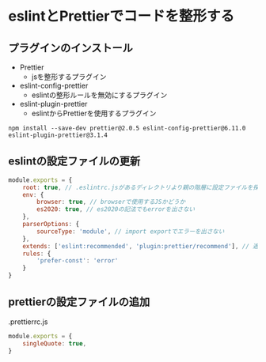 # eslintとPrettierでコードを整形する

## プラグインのインストール

- Prettier
  - jsを整形するプラグイン
- eslint-config-prettier
  - eslintの整形ルールを無効にするプラグイン
- eslint-plugin-prettier
  - eslintからPrettierを使用するプラグイン

```shell
npm install --save-dev prettier@2.0.5 eslint-config-prettier@6.11.0 eslint-plugin-prettier@3.1.4
```

## eslintの設定ファイルの更新

```js
module.exports = {
    root: true, // .eslintrc.jsがあるディレクトリより親の階層に設定ファイルを探しに行かないよう設定
    env: {
        browser: true, // browserで使用するJSかどうか
        es2020: true, // es2020の記法でもerrorを出さない
    },
    parserOptions: {
        sourceType: 'module', // import exportでエラーを出さない
    },
    extends: ['eslint:recommended', 'plugin:prettier/recommend'], // 適用するルール(まとまったルール), 'plugin:prettier/recommend'は最後に記述
    rules: {
        'prefer-const': 'error'
    }
}
```

## prettierの設定ファイルの追加

.prettierrc.js

```js
module.exports = {
    singleQuote: true,
}
```
